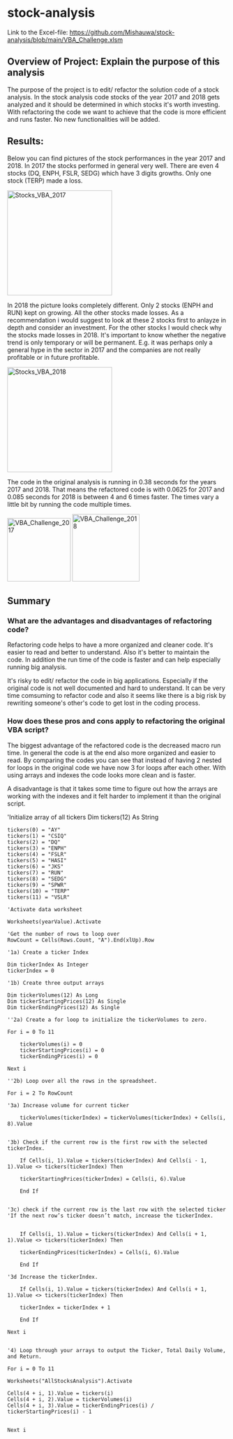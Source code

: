 # stock-analysis

Link to the Excel-file: https://github.com/Mishauwa/stock-analysis/blob/main/VBA_Challenge.xlsm

## Overview of Project: Explain the purpose  of this analysis

The purpose of the project is to edit/ refactor the solution code of a stock analysis.
In the stock analysis code stocks of the year 2017 and 2018 gets analyzed and it should be determined in which stocks it's worth investing. 
With refactoring the code we want to achieve that the code is more efficient and runs faster. No new functionalities will be added. 

## Results:

Below you can find pictures of the stock performances in the year 2017 and 2018. 
In 2017 the stocks performed in general very well. There are even 4 stocks (DQ, ENPH, FSLR, SEDG) which have 3 digits growths. Only one stock (TERP) made a loss. 

<img width="240" alt="Stocks_VBA_2017" src="https://user-images.githubusercontent.com/69826498/188000534-bc1086bb-82da-4517-8871-93eb5e4f5b11.png">

In 2018 the picture looks completely different. Only 2 stocks (ENPH and RUN) kept on growing. All the other stocks made losses. 
As a recommendation i would suggest to look at these 2 stocks first to anlayze in depth and consider an investment. For the other stocks I would check why the stocks made losses in 2018. It's important to know whether the negative trend is only temporary or will be permanent. E.g. it was perhaps only a general hype in the sector in 2017 and the companies are not really profitable or in future profitable. 

<img width="240" alt="Stocks_VBA_2018" src="https://user-images.githubusercontent.com/69826498/188001369-ab0e08b5-9d11-43f1-bfc2-c8ca3d14d01a.png">

The code in the original analysis is running in 0.38 seconds for the years 2017 and 2018. 
That means the refactored code is with 0.0625 for 2017 and 0.085 seconds for 2018 is between 4 and 6 times faster. The times vary a little bit by running the code multiple times. 

<img width="145" alt="VBA_Challenge_2017" src="https://user-images.githubusercontent.com/69826498/188002855-85be798c-8fe2-421a-8e57-dc7f9cbce213.PNG">

<img width="154" alt="VBA_Challenge_2018" src="https://user-images.githubusercontent.com/69826498/188002904-6fc583ca-2d66-4aa6-badb-34d255da4a6d.PNG">


## Summary

### What are the advantages and disadvantages of refactoring code?

Refactoring code helps to have a more organized and cleaner code. 
It's easier to read and better to understand. Also it's better to maintain the code. In addition the run time of the code is faster and can help especially running big analysis. 

It's risky to edit/ refactor the code in big applications. Especially if the original code is not well documented and hard to understand. 
It can be very time comsuming to refactor code and also it seems like there is a big risk by rewriting someone's other's code to get lost in the coding process.  

### How does these pros and cons apply to refactoring the original VBA script?

The biggest advantage of the refactored code is the decreased macro run time. 
In general the code is at the end also more organized and easier to read. By comparing the codes you can see that instead of having 2 nested for loops in the original code we have now 3 for loops after each other. With using arrays and indexes the code looks more clean and is faster.

A disadvantage is that it takes some time to figure out how the arrays are working with the indexes and it felt harder to implement it than the original script. 

'Initialize array of all tickers
    Dim tickers(12) As String
    
    tickers(0) = "AY"
    tickers(1) = "CSIQ"
    tickers(2) = "DQ"
    tickers(3) = "ENPH"
    tickers(4) = "FSLR"
    tickers(5) = "HASI"
    tickers(6) = "JKS"
    tickers(7) = "RUN"
    tickers(8) = "SEDG"
    tickers(9) = "SPWR"
    tickers(10) = "TERP"
    tickers(11) = "VSLR"
    
    'Activate data worksheet

    Worksheets(yearValue).Activate

    'Get the number of rows to loop over
    RowCount = Cells(Rows.Count, "A").End(xlUp).Row

    '1a) Create a ticker Index
    
    Dim tickerIndex As Integer
    tickerIndex = 0

    '1b) Create three output arrays
    
    Dim tickerVolumes(12) As Long
    Dim tickerStartingPrices(12) As Single
    Dim tickerEndingPrices(12) As Single
    
    ''2a) Create a for loop to initialize the tickerVolumes to zero.
    
    For i = 0 To 11
    
        tickerVolumes(i) = 0
        tickerStartingPrices(i) = 0
        tickerEndingPrices(i) = 0
        
    Next i
    
    ''2b) Loop over all the rows in the spreadsheet.

    For i = 2 To RowCount
    
    '3a) Increase volume for current ticker
     
        tickerVolumes(tickerIndex) = tickerVolumes(tickerIndex) + Cells(i, 8).Value


    '3b) Check if the current row is the first row with the selected tickerIndex.

        If Cells(i, 1).Value = tickers(tickerIndex) And Cells(i - 1, 1).Value <> tickers(tickerIndex) Then
    
        tickerStartingPrices(tickerIndex) = Cells(i, 6).Value
    
        End If
    
    
    '3c) check if the current row is the last row with the selected ticker
    'If the next row’s ticker doesn’t match, increase the tickerIndex.


        If Cells(i, 1).Value = tickers(tickerIndex) And Cells(i + 1, 1).Value <> tickers(tickerIndex) Then

        tickerEndingPrices(tickerIndex) = Cells(i, 6).Value
        
        End If

    '3d Increase the tickerIndex.
    
        If Cells(i, 1).Value = tickers(tickerIndex) And Cells(i + 1, 1).Value <> tickers(tickerIndex) Then
        
        tickerIndex = tickerIndex + 1

        End If

    Next i


    '4) Loop through your arrays to output the Ticker, Total Daily Volume, and Return.

    For i = 0 To 11
    
    Worksheets("AllStocksAnalysis").Activate
    
    Cells(4 + i, 1).Value = tickers(i)
    Cells(4 + i, 2).Value = tickerVolumes(i)
    Cells(4 + i, 3).Value = tickerEndingPrices(i) / tickerStartingPrices(i) - 1
    

    Next i

